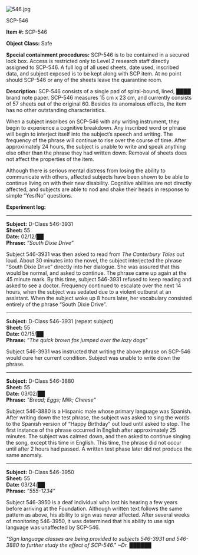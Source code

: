 ![546.jpg](http://scp-wiki.wdfiles.com/local--files/scp-546/546.jpg)

SCP-546

**Item #:** SCP-546

**Object Class:** Safe

**Special containment procedures:** SCP-546 is to be contained in a secured lock box. Access is restricted only to Level 2 research staff directly assigned to SCP-546. A full log of all used sheets, date used, inscribed data, and subject exposed is to be kept along with SCP item. At no point should SCP-546 or any of the sheets leave the quarantine room.

**Description:** SCP-546 consists of a single pad of spiral-bound, lined, ████ brand note paper. SCP-546 measures 15 cm x 23 cm, and currently consists of 57 sheets out of the original 60. Besides its anomalous effects, the item has no other outstanding characteristics.

When a subject inscribes on SCP-546 with any writing instrument, they begin to experience a cognitive breakdown. Any inscribed word or phrase will begin to interject itself into the subject’s speech and writing. The frequency of the phrase will continue to rise over the course of time. After approximately 24 hours, the subject is unable to write and speak anything else other than the phrase they had written down. Removal of sheets does not affect the properties of the item.

Although there is serious mental distress from losing the ability to communicate with others, affected subjects have been shown to be able to continue living on with their new disability. Cognitive abilities are not directly affected, and subjects are able to nod and shake their heads in response to simple “Yes/No” questions.

**Experiment log:**

* * *

**Subject:** D-Class 546-3931  
**Sheet:** 55  
**Date:** 02/12/██  
**Phrase:** _”South Dixie Drive”_

Subject 546-3931 was then asked to read from _The Canterbury Tales_ out loud. About 30 minutes into the novel, the subject interjected the phrase “South Dixie Drive” directly into her dialogue. She was assured that this would be normal, and asked to continue. The phrase came up again at the 45 minute mark. By this time, subject 546-3931 refused to keep reading and asked to see a doctor. Frequency continued to escalate over the next 14 hours, when the subject was sedated due to a violent outburst at an assistant. When the subject woke up 8 hours later, her vocabulary consisted entirely of the phrase “South Dixie Drive”.

* * *

**Subject:** D-Class 546-3931 (repeat subject)  
**Sheet:** 55  
**Date:** 02/15/██  
**Phrase:** _”The quick brown fox jumped over the lazy dogs”_

Subject 546-3931 was instructed that writing the above phrase on SCP-546 would cure her current condition. Subject was unable to write down the phrase.

* * *

**Subject:** D-Class 546-3880  
**Sheet:** 55  
**Date:** 03/02/██  
**Phrase:** _”Bread; Eggs; Milk; Cheese”_

Subject 546-3880 is a Hispanic male whose primary language was Spanish. After writing down the test phrase, the subject was asked to sing the words to the Spanish version of “Happy Birthday” out loud until asked to stop. The first instance of the phrase occurred in English after approximately 25 minutes. The subject was calmed down, and then asked to continue singing the song, except this time in English. This time, the phrase did not occur until after 2 hours had passed. A written test phase later did not produce the same anomaly.

* * *

**Subject:** D-Class 546-3950  
**Sheet:** 55  
**Date:** 03/24/██  
**Phrase:** _”555-1234”_

Subject 546-3950 is a deaf individual who lost his hearing a few years before arriving at the Foundation. Although written text follows the same pattern as above, his ability to sign was never affected. After several weeks of monitoring 546-3950, it was determined that his ability to use sign language was unaffected by SCP-546.

_"Sign language classes are being provided to subjects 546-3931 and 546-3880 to further study the effect of SCP-546." ~Dr. ██████_